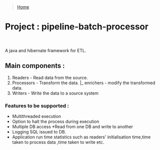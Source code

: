 > [Home](https://github.com/praveensivasamy/java)
# Project : pipeline-batch-processor            

A java and hibernate framework for ETL. 

## Main components :
1. Readers - Read data from the source. 
2. Processors - Transform the data.
            |_ enrichers - modify the transformed data.
3. Writers - Write the data to a source system


### Features to be supported : 
- Multithreaded execution
- Option to halt the process during execution 
- Multiple DB access *Read from one DB and write to another
- Logging SQL issued to DB. 
- Application run time statistics such as readers' initialisation time,time taken to process data ,time taken to write etc.
